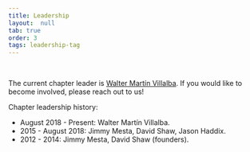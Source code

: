 ```yaml
---
title: Leadership
layout:  null
tab: true
order: 3
tags: leadership-tag
---
```

<br>

The current chapter leader is [Walter Martín Villalba](mailto:martin.villalba@owasp.org). If you would like to become involved, please reach out to us!

Chapter leadership history:
- August 2018 - Present: Walter Martín Villalba.
- 2015 - August 2018: Jimmy Mesta, David Shaw, Jason Haddix.
- 2012 - 2014: Jimmy Mesta, David Shaw (founders).